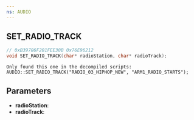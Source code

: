 ```yaml
---
ns: AUDIO
---
```

## SET_RADIO_TRACK

```c
// 0xB39786F201FEE30B 0x76E96212
void SET_RADIO_TRACK(char* radioStation, char* radioTrack);
```

```
Only found this one in the decompiled scripts:  
AUDIO::SET_RADIO_TRACK("RADIO_03_HIPHOP_NEW", "ARM1_RADIO_STARTS");  
```

## Parameters
* **radioStation**: 
* **radioTrack**: 

